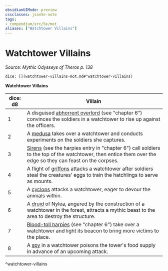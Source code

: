 ```yaml
---
obsidianUIMode: preview
cssclasses: json5e-note
tags:
- compendium/src/5e/mot
aliases: ["Watchtower Villains"]
---
```

# Watchtower Villains
*Source: Mythic Odysseys of Theros p. 138* 

`dice: [](watchtower-villains-mot.md#^watchtower-villains)`

**Watchtower Villains**

| dice: d8 | Villain |
|----------|---------|
| 1 | A disguised [abhorrent overlord](/2-Mechanics/CLI/bestiary/fiend/abhorrent-overlord-mot.md) (see "chapter 6") convinces the soldiers in a watchtower to rise up against the officers. |
| 2 | A [medusa](/2-Mechanics/CLI/bestiary/monstrosity/medusa.md) takes over a watchtower and conducts experiments on the soldiers she captures. |
| 3 | [Sirens](/2-Mechanics/CLI/bestiary/npc/siren-tftyp.md) (see the harpies entry in "chapter 6") call soldiers to the top of the watchtower, then entice them over the edge so they can feast on the corpses. |
| 4 | A flight of [griffons](/2-Mechanics/CLI/bestiary/monstrosity/griffon.md) attacks a watchtower after soldiers steal the creatures' eggs to train the hatchlings to serve as mounts. |
| 5 | A [cyclops](/2-Mechanics/CLI/bestiary/giant/cyclops.md) attacks a watchtower, eager to devour the animals within. |
| 6 | A [druid](/2-Mechanics/CLI/bestiary/humanoid/druid.md) of Nylea, angered by the construction of a watchtower in the forest, attracts a mythic beast to the area to destroy the structure. |
| 7 | [Blood-toll harpies](/2-Mechanics/CLI/bestiary/monstrosity/blood-toll-harpy-mot.md) (see "chapter 6") take over a watchtower and light its beacon to bring more victims to the place. |
| 8 | A [spy](/2-Mechanics/CLI/bestiary/humanoid/spy.md) in a watchtower poisons the tower's food supply in advance of an upcoming attack. |
^watchtower-villains